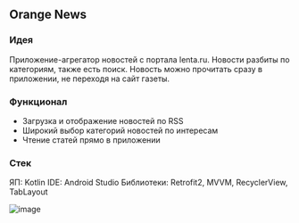 ## Orange News
### Идея 
Приложение-агрегатор новостей с портала lenta.ru. Новости разбиты по категориям, также есть поиск. Новость можно прочитать сразу в приложении, не переходя на сайт газеты.
### Функционал
- Загрузка и отображение новостей по RSS
- Широкий выбор категорий новостей по интересам
- Чтение статей прямо в приложении
### Стек
ЯП: Kotlin
IDE: Android Studio
Библиотеки: Retrofit2, MVVM, RecyclerView, TabLayout

![image](https://github.com/nagibator-hero/Orange-News-App/assets/112814993/89e53c1c-0ed2-4be4-9c6e-92092f301025)
